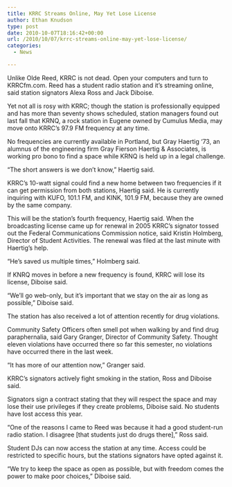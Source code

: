 ```yaml
---
title: KRRC Streams Online, May Yet Lose License
author: Ethan Knudson
type: post
date: 2010-10-07T18:16:42+00:00
url: /2010/10/07/krrc-streams-online-may-yet-lose-license/
categories:
  - News

---
```

Unlike Olde Reed, KRRC is not dead. Open your computers and turn to KRRCfm.com. Reed has a student radio station and it’s streaming online, said station signators Alexa Ross and Jack Diboise.

Yet not all is rosy with KRRC; though the station is professionally equipped and has more than seventy shows scheduled, station managers found out last fall that KRNQ, a rock station in Eugene owned by Cumulus Media, may move onto KRRC’s 97.9 FM frequency at any time.

No frequencies are currently available in Portland, but Gray Haertig ‘73, an alumnus of the engineering firm Gray Fierson Haertig & Associates, is working pro bono to find a space while KRNQ is held up in a legal challenge.

“The short answers is we don’t know,” Haertig said.

KRRC’s 10-watt signal could find a new home between two frequencies if it can get permission from both stations, Haertig said. He is currently inquiring with KUFO, 101.1 FM, and KINK, 101.9 FM, because they are owned by the same company.

This will be the station’s fourth frequency, Haertig said. When the broadcasting license came up for renewal in 2005 KRRC’s signator tossed out the Federal Communications Commission notice, said Kristin Holmberg, Director of Student Activities. The renewal was filed at the last minute with Haertig’s help.

“He’s saved us multiple times,” Holmberg said.

If KNRQ moves in before a new frequency is found, KRRC will lose its license, Diboise said.

“We’ll go web-only, but it’s important that we stay on the air as long as possible,” Diboise said.

The station has also received a lot of attention recently for drug violations.

Community Safety Officers often smell pot when walking by and find drug paraphernalia, said Gary Granger, Director of Community Safety. Thought eleven violations have occurred there so far this semester, no violations have occurred there in the last week.

“It has more of our attention now,” Granger said.

KRRC’s signators actively fight smoking in the station, Ross and Diboise said.

Signators sign a contract stating that they will respect the space and may lose their use privileges if they create problems, Diboise said. No students have lost access this year.

“One of the reasons I came to Reed was because it had a good student-run radio station. I disagree [that students just do drugs there],” Ross said.

Student DJs can now access the station at any time. Access could be restricted to specific hours, but the stations signators have opted against it.

“We try to keep the space as open as possible, but with freedom comes the power to make poor choices,” Diboise said.